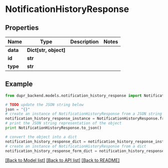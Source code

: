 # NotificationHistoryResponse


## Properties
Name | Type | Description | Notes
------------ | ------------- | ------------- | -------------
**data** | **Dict[str, object]** |  | 
**id** | **str** |  | 
**type** | **str** |  | 

## Example

```python
from dupr_backend.models.notification_history_response import NotificationHistoryResponse

# TODO update the JSON string below
json = "{}"
# create an instance of NotificationHistoryResponse from a JSON string
notification_history_response_instance = NotificationHistoryResponse.from_json(json)
# print the JSON string representation of the object
print NotificationHistoryResponse.to_json()

# convert the object into a dict
notification_history_response_dict = notification_history_response_instance.to_dict()
# create an instance of NotificationHistoryResponse from a dict
notification_history_response_form_dict = notification_history_response.from_dict(notification_history_response_dict)
```
[[Back to Model list]](../README.md#documentation-for-models) [[Back to API list]](../README.md#documentation-for-api-endpoints) [[Back to README]](../README.md)



